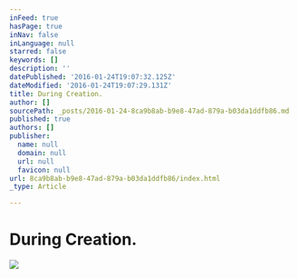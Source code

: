 ```yaml
---
inFeed: true
hasPage: true
inNav: false
inLanguage: null
starred: false
keywords: []
description: ''
datePublished: '2016-01-24T19:07:32.125Z'
dateModified: '2016-01-24T19:07:29.131Z'
title: During Creation.
author: []
sourcePath: _posts/2016-01-24-8ca9b8ab-b9e8-47ad-879a-b03da1ddfb86.md
published: true
authors: []
publisher:
  name: null
  domain: null
  url: null
  favicon: null
url: 8ca9b8ab-b9e8-47ad-879a-b03da1ddfb86/index.html
_type: Article

---
```

# During Creation.
![](https://s3-us-west-2.amazonaws.com/the-grid-img/p/5994c264f2e0af819226a7f9eca8b541388acc0f.jpg)
